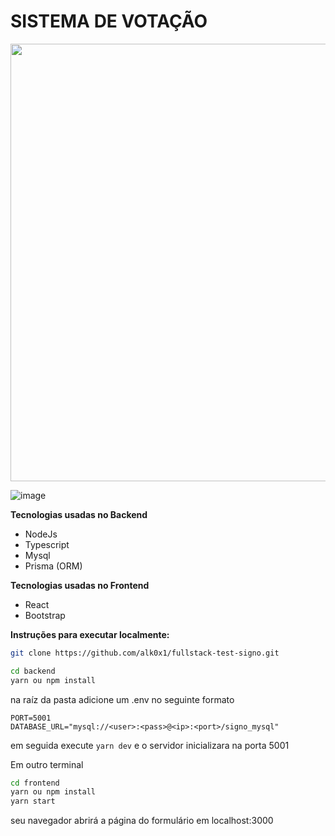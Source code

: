 # SISTEMA DE VOTAÇÃO


<img src="https://user-images.githubusercontent.com/59076746/195950593-05b1314c-11bf-475f-9c03-32fc9fb0c409.png" width="700x700">

![image](https://user-images.githubusercontent.com/59076746/195956623-ce67f096-7b28-4240-96ed-1928ae51b2d7.png)


<b>Tecnologias usadas no Backend</b>
- NodeJs
- Typescript
- Mysql
- Prisma (ORM)

<b>Tecnologias usadas no Frontend</b>
- React
- Bootstrap

<b>Instruções para executar localmente:</b>

```bash
git clone https://github.com/alk0x1/fullstack-test-signo.git

cd backend
yarn ou npm install
```
na raíz da pasta adicione um .env no seguinte formato
```env
PORT=5001
DATABASE_URL="mysql://<user>:<pass>@<ip>:<port>/signo_mysql"
```
em seguida execute ```yarn dev``` e o servidor inicializara na porta 5001

Em outro terminal
```bash
cd frontend
yarn ou npm install
yarn start
```
seu navegador abrirá a página do formulário em localhost:3000
